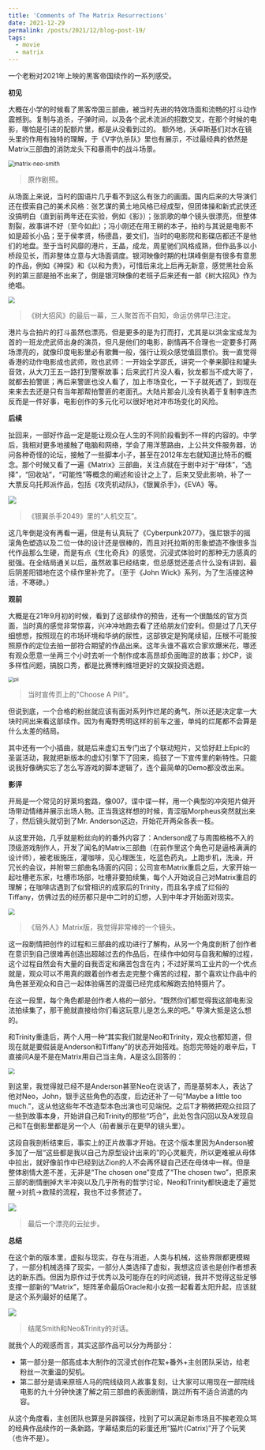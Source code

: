 ```yaml
---
title: 'Comments of The Matrix Resurrections'
date: 2021-12-29
permalink: /posts/2021/12/blog-post-19/
tags:
  - movie
  - matrix
---
```


一个老粉对2021年上映的黑客帝国续作的一系列感受。



**初见**

大概在小学的时候看了黑客帝国三部曲，被当时先进的特效场面和流畅的打斗动作震撼到。复制与追杀，子弹时间，以及各个武术流派的招数交叉，在那个时候的电影，哪怕是引进的配额片里，都是从没看到过的。 额外地，沃卓斯基们对水在镜头里的作用有独特的理解，于《V字仇杀队》里也有展示，不过最经典的依然是Matrix三部曲的消防龙头下和暴雨中的战斗场景。



<img src="\img\matrix-neo-smith.jpg" alt="matrix-neo-smith" style="zoom:80%;" />

> 原作剧照。



从场面上来说，当时的国语片几乎看不到这么有张力的画面。国内后来的大导演们还在摸索自己的美术风格：张艺谋的黄土地风格已经成型，但团体操和新式武侠还没搞明白（直到前两年还在实验，例如《影》）；张凯歌的单个镜头很漂亮，但整体割裂，故事讲不好（至今如此）；冯小刚还在用王朔的本子，拍的与其说是电影不如是超长小品；至于侯孝贤，杨德昌，姜文们，当时的电影院和影碟店都还不是他们的地盘。至于当时风靡的港片，王晶，成龙，周星驰们风格成熟，但作品多以小桥段见长，而非整体立意与大场面调度。银河映像时期的杜琪峰倒是有很多有意思的作品，例如《神探》和《以和为贵》，可惜后来北上后再无新意，感觉黑社会系列的第三部是拍不出来了，倒是银河映像的老班子后来还有一部《树大招风》作为绝唱。



 <img src="\img\R-C.jpg" style="zoom: 80%;" />

> 《树大招风》的最后一幕，三人聚首而不自知，命运仿佛早已注定。



港片与合拍片的打斗虽然也漂亮，但是更多的是为打而打，尤其是以洪金宝成龙为首的一班龙虎武师出身的演员，但凡是他们的电影，剧情再不合理也一定要多打两场漂亮的，就像印度电影里必有歌舞一般，强行让观众感觉值回票价。我一直觉得香港的动作电影成也武师，败也武师：一开始全学邵氏，讲究一个拳来脚往和罐头音效，从大刀王五一路打到警察故事；后来武打片没人看，狄龙都当不成大哥了，就都去拍警匪；再后来警匪也没人看了，加上市场变化，一下子就死透了，到现在来来去去还是只有当年那帮拍警匪的老面孔。大陆片那会儿没有执着于复制李连杰反而是一件好事，电影创作的多元化可以很好地对冲市场变化的风险。



**后续**

扯回来，一部好作品一定是能让观众在人生的不同阶段看到不一样的内容的。中学后，我相对更多地接触了电脑和网络，学会了用洋葱路由，上公共文件服务器，访问各种奇怪的论坛，接触了一些脚本小子，甚至在2012年左右就知道比特币的概念。那个时候又看了一遍《Matrix》三部曲，关注点就在于剧中对于“母体”，“选择”，“回收站”，“可能性”等概念的阐述和设计之上了，后来又受此影响，补了一大票反乌托邦派作品，包括《攻壳机动队》，《银翼杀手》，《EVA》等。



![](\img\OIP-C.jpg)

> 《银翼杀手2049》里的“人机交互”。



这几年倒是没有再看一遍，但是有认真玩了《Cyberpunk2077》，强尼银手的摇滚角色塑造以及二位一体的设计还是很棒的，而且对托拉斯的形象塑造不像很多当代作品那么生硬，而是有点《生化奇兵》的感觉，沉浸式体验时的那种无力感真的挺强。在全结局通关以后，虽然故事已经结束，但总感觉还差点什么没有讲到，最后阴差阳错地在这个续作里补完了。（至于《John Wick》系列，为了生活接这种活，不寒碜。）



**观前**

大概是在21年9月初的时候，看到了这部续作的预告，还有一个很酷炫的官方页面，当时真的感觉非常惊喜，兴冲冲地跑去看了还给朋友们安利。但是过了几天仔细想想，按照现在的市场环境和华纳的尿性，这部铁定是狗尾续貂，压根不可能按照原作的定位去拍一部符合期望的作品出来。这年头谁不喜欢合家欢爆米花，哪还有观众愿意一坐两三个小时去听一个制作成本高昂却负面晦涩的故事；炒CP，谈多样性问题，搞脱口秀，都是比赛博利维坦更好的文娱投资选题。

<img src="\img\pil.jpg" alt="pil" style="zoom: 67%;" />

> 当时宣传页上的"Choose A Pill"。



但说到底，一个合格的粉丝就应该有面对系列作烂尾的勇气，所以还是决定拿一大块时间出来看这部续作。因为有庵野秀明这样的前车之鉴，单纯的烂尾都不会算是什么太差的结局。

其中还有一个小插曲，就是后来虚幻五专门出了个联动短片，又恰好赶上Epic的圣诞活动，我就把新版本的虚幻引擎下了回来，捣鼓了一下宣传里的新特性。只能说我好像确实忘了怎么写游戏的脚本逻辑了，连个最简单的Demo都没改出来。



**影评**

开局是一个常见的好莱坞套路，像007，谍中谍一样，用一个典型的冲突短片做开场带动情绪并展示出场人物。正当我这样想的时候，青涩版Morpheus突然就出来了，然后镜头就切到了Mr. Anderson这边，开始花开两朵各表一枝。

从这里开始，几乎就是粉丝向的的番外内容了：Anderson成了与周围格格不入的顶级游戏制作人，开发了闻名的Matrix三部曲（在前作里这个角色可是逼格满满的设计师），被老板施压，灌咖啡，见心理医生，吃蓝色药丸，上跑步机，洗澡，开冗长的会议，并附带三部曲名场面的闪回；公司宣布Matrix重启之后，大家开始一起吐槽老东家，吐槽市场部，吐槽非要拍续集，每个人开始说自己对Matrix重启的理解；在咖啡店遇到了似曾相识的成家后的Trinity，而且名字成了烂俗的Tiffany，仿佛过去的经历都只是中二时的幻想，人到中年才开始面对现实。



<img src="\img\1.png" style="zoom:80%;" />

> 《局外人》Matrix版，我觉得非常棒的一个镜头。



这一段剧情把创作的过程和三部曲的成功进行了解构，从另一个角度剖析了创作者在意识到自己很难再创造出超越过去的作品后，在续作中如何与自我和解的过程，这个过程自然会有大量的自我否定和痛苦包含在内；不过好莱坞工业片的一个优点就是，观众可以不用真的跟着创作者去走完整个痛苦的过程，那个喜欢让作品中的角色甚至观众和自己一起体验痛苦的混蛋已经完成和解跑去拍特摄片了。

在这一段里，每个角色都是创作者人格的一部分。“既然你们都觉得我这部电影没法拍续集了，那干脆就直接给你们看这玩意儿是怎么来的吧。” 导演大抵是这么想的。



和Trinity重逢后，两个人用一种“其实我们就是Neo和Trinity，观众也都知道，但现在就是要假装是Anderson和Tiffany”的状态开始搭戏。抱怨完带娃的艰辛后，T直接问A是不是在Matrix用自己当主角，A是这么回答的：

<img src="\img\2.png" style="zoom:80%;" />

到这里，我觉得就已经不是Anderson甚至Neo在说话了，而是基努本人，表达了他对Neo，John，银手这些角色的态度，后边还补了一句“Maybe a little too much.”，这从他这些年不改造型本色出演也可见端倪。之后T才稍微把观众拉回了一些到故事本身，开始讲自己和Trinity的那些“巧合”，此处包含闪回以及A发现自己和T在倒影里都是另一个人（前者展示在更早的镜头里）。



这段自我剖析结束后，事实上的正片故事才开始。在这个版本里因为Anderson被多加了一层“这些都是我以自己为原型设计出来的”的心灵躯壳，所以更难被从母体中拉出，就好像前作中已经到达Zion的人不会再怀疑自己还在母体中一样。但是整体剧情大差不差，无非是“The chosen one”变成了“The chosen two”，把原来三部的剧情删掉大半冲突以及几乎所有的哲学讨论，Neo和Trinity都快速走了遍觉醒->对抗->救赎的流程，我也不过多赘述了。

![](\img\4.png)

> 最后一个漂亮的云扯步。



**总结**

在这个新的版本里，虚拟与现实，存在与消逝，人类与机械，这些界限都更模糊了，一部分机械选择了现实，一部分人类选择了虚拟，我想这应该也是创作者想表达的新东西。但因为原作过于优秀以及可能存在的时间滤镜，我并不觉得这些足够支撑一部新的“Matrix”，矩阵革命最后Oracle和小女孩一起看着太阳升起，应该就是这个系列最好的结尾了。



![](\img\5.png)

> 结尾Smith和Neo&Trinity的对话。



就我个人的观感而言，其实这部作品可以分为两部分：

- 第一部分是一部高成本大制作的沉浸式创作花絮+番外+主创团队采访，给老粉丝一次重温的契机。
- 第二部分是请来原班人马的院线级同人故事复刻，让大家可以用现在一部院线电影的九十分钟快速了解之前三部曲的表面剧情，跳过所有不适合消遣的内容。

从这个角度看，主创团队也算是另辟蹊径，找到了可以满足新市场且不挨老观众骂的经典作品续作的一条新路，字幕结束后的彩蛋还用“猫片(Catrix)”开了个玩笑（也许不是）。